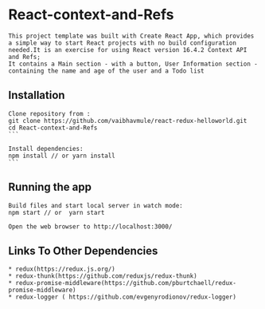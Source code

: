 # React-context-and-Refs
    This project template was built with Create React App, which provides a simple way to start React projects with no build configuration needed.It is an exercise for using React version 16.4.2 Context API and Refs;
    It contains a Main section - with a button, User Information section - containing the name and age of the user and a Todo list

## Installation
    Clone repository from :
    git clone https://github.com/vaibhavmule/react-redux-helloworld.git
    cd React-context-and-Refs
    ```

    Install dependencies:
    npm install // or yarn install
    ```
## Running the app
    Build files and start local server in watch mode:
    npm start // or  yarn start

    Open the web browser to http://localhost:3000/

## Links To Other Dependencies
    * redux(https://redux.js.org/)
    * redux-thunk(https://github.com/reduxjs/redux-thunk)
    * redux-promise-middleware(https://github.com/pburtchaell/redux-promise-middleware)
    * redux-logger ( https://github.com/evgenyrodionov/redux-logger)
